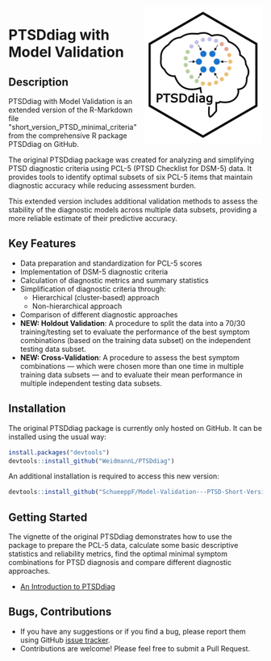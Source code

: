 <!-- README.md is generated from README.Rmd. Please edit that file -->

<img src="man/figures/logo.png" align="right" height="250" style="background: white; padding: 10px;" alt="PTSDdiag logo" />

# PTSDdiag with Model Validation

<!-- badges: start -->
<!-- badges: end -->

## Description

PTSDdiag with Model Validation is an extended version of the
R-Markdown file "short_version_PTSD_minimal_criteria" from the
comprehensive R package PTSDdiag on GitHub.

The original PTSDdiag package was created for analyzing and simplifying
PTSD diagnostic criteria using PCL-5 (PTSD Checklist for DSM-5) data. It
provides tools to identify optimal subsets of six PCL-5 items that maintain
diagnostic accuracy while reducing assessment burden.

This extended version includes additional validation methods to assess the
stability of the diagnostic models across multiple data subsets, providing
a more reliable estimate of their predictive accuracy.

## **Key Features**

- Data preparation and standardization for PCL-5 scores
- Implementation of DSM-5 diagnostic criteria
- Calculation of diagnostic metrics and summary statistics
- Simplification of diagnostic criteria through:
  - Hierarchical (cluster-based) approach
  - Non-hierarchical approach
- Comparison of different diagnostic approaches
- **NEW: Holdout Validation**: A procedure to split the data into a 70/30 training/testing set to evaluate the performance of the best symptom combinations (based on the training data subset) on the independent testing data subset.
- **NEW: Cross-Validation**: A procedure to assess the best symptom combinations — which were chosen more than one time in multiple training data subsets — and to evaluate their mean performance in multiple independent testing data subsets.

## Installation

The original PTSDdiag package is currently only hosted on GitHub. It can be installed
using the usual way:

``` r
install.packages("devtools")
devtools::install_github("WeidmannL/PTSDdiag")
```

An additional installation is required to access this new version:

``` r
devtools::install_github("SchueeppF/Model-Validation---PTSD-Short-Version")
```

## Getting Started

The vignette of the original PTSDdiag demonstrates how to use the
package to prepare the PCL-5 data, calculate some basic descriptive
statistics and reliability metrics, find the optimal minimal symptom
combinations for PTSD diagnosis and compare different diagnostic approaches.

- [An Introduction to PTSDdiag](https://osf.io/73bgx)

## Bugs, Contributions

- If you have any suggestions or if you find a bug, please report them
  using GitHub [issue
  tracker](https:://github.com/SchueeppF/Model-Validation---PTSD-Short-Version/issues).
- Contributions are welcome! Please feel free to submit a Pull Request.
